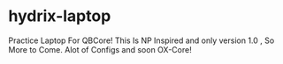 # hydrix-laptop
Practice Laptop For QBCore! This Is NP Inspired and only version 1.0 , So More to Come. Alot of Configs and soon OX-Core!
